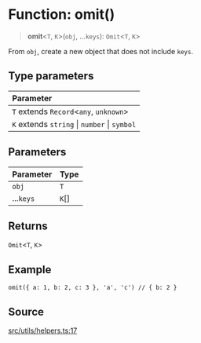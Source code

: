 # Function: omit()

> **omit**\<`T`, `K`\>(`obj`, ...`keys`): `Omit`\<`T`, `K`\>

From `obj`, create a new object that does not include `keys`.

## Type parameters

| Parameter |
| :------ |
| `T` extends `Record`\<`any`, `unknown`\> |
| `K` extends `string` \| `number` \| `symbol` |

## Parameters

| Parameter | Type |
| :------ | :------ |
| `obj` | `T` |
| ...`keys` | `K`[] |

## Returns

`Omit`\<`T`, `K`\>

## Example

```
omit({ a: 1, b: 2, c: 3 }, 'a', 'c') // { b: 2 }
```

## Source

[src/utils/helpers.ts:17](https://github.com/dexaai/llm-tools/blob/2b78745/src/utils/helpers.ts#L17)
